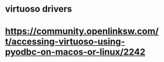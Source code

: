 # virtuoso drivers
# https://community.openlinksw.com/t/accessing-virtuoso-using-pyodbc-on-macos-or-linux/2242
